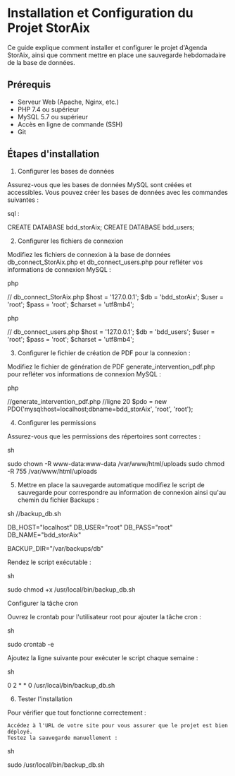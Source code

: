 # Installation et Configuration du Projet StorAix

Ce guide explique comment installer et configurer le projet d'Agenda StorAix, ainsi que comment mettre en place une sauvegarde hebdomadaire de la base de données.

## Prérequis

- Serveur Web (Apache, Nginx, etc.)
- PHP 7.4 ou supérieur
- MySQL 5.7 ou supérieur
- Accès en ligne de commande (SSH)
- Git

## Étapes d'installation


1. Configurer les bases de données

Assurez-vous que les bases de données MySQL sont créées et accessibles. Vous pouvez créer les bases de données avec les commandes suivantes :

sql :

CREATE DATABASE bdd_storAix;
CREATE DATABASE bdd_users;

2. Configurer les fichiers de connexion

Modifiez les fichiers de connexion à la base de données db_connect_StorAix.php et db_connect_users.php pour refléter vos informations de connexion MySQL :

php

// db_connect_StorAix.php
$host = '127.0.0.1';
$db = 'bdd_storAix';
$user = 'root';
$pass = 'root';
$charset = 'utf8mb4';

php

// db_connect_users.php
$host = '127.0.0.1';
$db = 'bdd_users';
$user = 'root';
$pass = 'root';
$charset = 'utf8mb4';

3. Configurer le fichier de création de PDF pour la connexion :

Modifiez le fichier de génération de PDF generate_intervention_pdf.php pour refléter vos informations de connexion MySQL :

php

//generate_intervention_pdf.php
//ligne 20 
$pdo = new PDO('mysql:host=localhost;dbname=bdd_storAix', 'root', 'root');



4. Configurer les permissions

Assurez-vous que les permissions des répertoires sont correctes :

sh

sudo chown -R www-data:www-data /var/www/html/uploads
sudo chmod -R 755 /var/www/html/uploads

5. Mettre en place la sauvegarde automatique
modifiez le script de sauvegarde pour correspondre au information de connexion ainsi qu'au chemin du fichier Backups :


sh
//backup_db.sh

DB_HOST="localhost"
DB_USER="root"
DB_PASS="root"
DB_NAME="bdd_storAix"

BACKUP_DIR="/var/backups/db"



Rendez le script exécutable :

sh

sudo chmod +x /usr/local/bin/backup_db.sh

Configurer la tâche cron

Ouvrez le crontab pour l'utilisateur root pour ajouter la tâche cron :

sh

sudo crontab -e

Ajoutez la ligne suivante pour exécuter le script chaque semaine :

sh

0 2 * * 0 /usr/local/bin/backup_db.sh

6. Tester l'installation

Pour vérifier que tout fonctionne correctement :

    Accédez à l'URL de votre site pour vous assurer que le projet est bien déployé.
    Testez la sauvegarde manuellement :

sh

sudo /usr/local/bin/backup_db.sh
